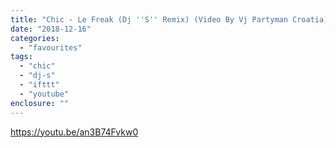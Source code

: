```yaml
---
title: "Chic - Le Freak (Dj ''S'' Remix) (Video By Vj Partyman Croatia)"
date: "2018-12-16"
categories: 
  - "favourites"
tags: 
  - "chic"
  - "dj-s"
  - "ifttt"
  - "youtube"
enclosure: ""
---
```


https://youtu.be/an3B74Fvkw0
